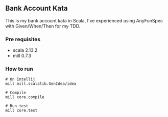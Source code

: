 Bank Account Kata
-----

This is my bank account kata in Scala, I've experienced using AnyFunSpec with Given/When/Then for my TDD.

### Pre requisites

- scala 2.13.2
- mill 0.7.3

### How to run

```shell
# On Intellij
mill mill.scalalib.GenIdea/idea

# Compile
mill core.compile

# Run test
mill core.test
```
